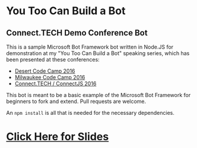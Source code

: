 # You Too Can Build a Bot
## Connect.TECH Demo Conference Bot

This is a sample Microsoft Bot Framework bot written in Node.JS for demonstration at my "You Too Can Build a Bot" speaking series, which has been presented at these conferences:

* [Desert Code Camp 2016](http://oct2016.desertcodecamp.com/session/1300 "Conference Site")
* [Milwaukee Code Camp 2016](http://milwaukeecodecamp.com/ "Conference Site")
* [Connect.TECH / ConnectJS 2016](http://connect.tech/ "Conference Site")

This bot is meant to be a basic example of the Microsoft Bot Framework for beginners to fork and extend. Pull requests are welcome.

An `npm install` is all that is needed for the necessary dependencies.

# [Click Here for Slides](https://docs.google.com/presentation/d/14Dc_C8S7-MupYwKwX_8wE8wqJwtTiwvmRqRK-P0sGlA/edit?usp=sharing "Slides")
